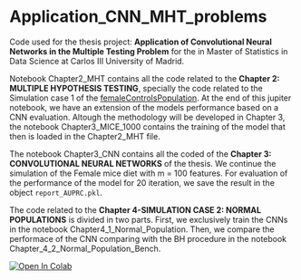 # Application_CNN_MHT_problems
Code used for the thesis project: **Application of Convolutional Neural Networks in the Multiple Testing Problem**  for the in Master of Statistics in Data Science at Carlos III University of Madrid.

Notebook Chapter2_MHT contains all the code related to the **Chapter 2: MULTIPLE HYPOTHESIS TESTING**, specially the code related to the Simulation case 1 of the 
[femaleControlsPopulation](https://raw.githubusercontent.com/genomicsclass/dagdata/master/inst/extdata/femaleControlsPopulation.csv). At the end of this jupiter notebook, we have an extension of the models performance based on a CNN evaluation. Altough the methodology will be developed in Chapter 3, the notebook Chapter3_MICE_1000 contains the training of the model that then is loaded in the Chapter2_MHT file.

The notebook Chapter3_CNN contains all the coded of the **Chapter 3: CONVOLUTIONAL NEURAL NETWORKS** of the thesis. We continue the simulation of the Female mice diet with m = 100 features. For evaluation of the performance of the model for 20 iteration, we save the result in the object `report_AUPRC.pkl`.

The code related to the **Chapter 4-SIMULATION CASE 2: NORMAL POPULATIONS** is divided in two parts. First, we exclusively train the CNNs in the notebook Chapter4_1_Normal_Population. Then, we compare the performace of the CNN comparing with the BH procedure in the notebook Chapter_4_2_Normal_Population_Bench.


[![Open In Colab](https://colab.research.google.com/assets/colab-badge.svg)](https://github.com/cconejov/Application_CNN_MHT_problems)





